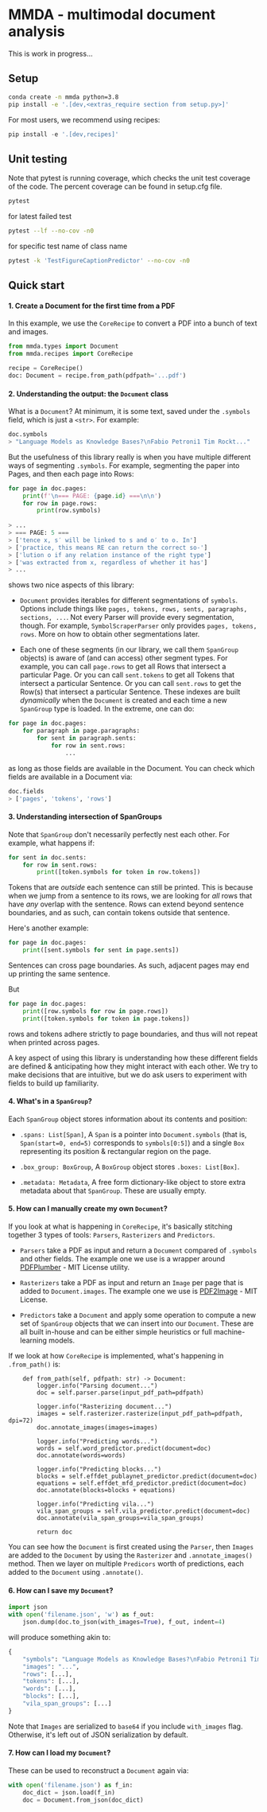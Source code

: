 # MMDA - multimodal document analysis

This is work in progress... 

## Setup

```bash
conda create -n mmda python=3.8
pip install -e '.[dev,<extras_require section from setup.py>]'
```

For most users, we recommend using recipes:
```python
pip install -e '.[dev,recipes]'
```

## Unit testing
Note that pytest is running coverage, which checks the unit test coverage of the code.
The percent coverage can be found in setup.cfg file.
```bash
pytest
```
for latest failed test
```bash
pytest --lf --no-cov -n0
```
for specific test name of class name
```bash
pytest -k 'TestFigureCaptionPredictor' --no-cov -n0
```

## Quick start


#### 1. Create a Document for the first time from a PDF

In this example, we use the `CoreRecipe` to convert a PDF into a bunch of text and images.
```python
from mmda.types import Document
from mmda.recipes import CoreRecipe

recipe = CoreRecipe()
doc: Document = recipe.from_path(pdfpath='...pdf')
```

#### 2. Understanding the output: the `Document` class

What is a `Document`? At minimum, it is some text, saved under the `.symbols` field, which is just a `<str>`.  For example:

```python
doc.symbols
> "Language Models as Knowledge Bases?\nFabio Petroni1 Tim Rockt..."
```

But the usefulness of this library really is when you have multiple different ways of segmenting `.symbols`. For example, segmenting the paper into Pages, and then each page into Rows: 

```python
for page in doc.pages:
    print(f'\n=== PAGE: {page.id} ===\n\n')
    for row in page.rows:
        print(row.symbols)
        
> ...
> === PAGE: 5 ===
> ['tence x, s′ will be linked to s and o′ to o. In']
> ['practice, this means RE can return the correct so-']
> ['lution o if any relation instance of the right type']
> ['was extracted from x, regardless of whether it has']
> ...
```

shows two nice aspects of this library:

* `Document` provides iterables for different segmentations of `symbols`.  Options include things like `pages, tokens, rows, sents, paragraphs, sections, ...`.  Not every Parser will provide every segmentation, though.  For example, `SymbolScraperParser` only provides `pages, tokens, rows`.  More on how to obtain other segmentations later.

* Each one of these segments (in our library, we call them `SpanGroup` objects) is aware of (and can access) other segment types. For example, you can call `page.rows` to get all Rows that intersect a particular Page.  Or you can call `sent.tokens` to get all Tokens that intersect a particular Sentence.  Or you can call `sent.rows` to get the Row(s) that intersect a particular Sentence.  These indexes are built *dynamically* when the `Document` is created and each time a new `SpanGroup` type is loaded.  In the extreme, one can do:

```python
for page in doc.pages:
    for paragraph in page.paragraphs:
        for sent in paragraph.sents:
            for row in sent.rows: 
                ...
```

as long as those fields are available in the Document. You can check which fields are available in a Document via:

```python
doc.fields
> ['pages', 'tokens', 'rows']
```

#### 3. Understanding intersection of SpanGroups

Note that `SpanGroup` don't necessarily perfectly nest each other. For example, what happens if:

```python
for sent in doc.sents:
    for row in sent.rows:
        print([token.symbols for token in row.tokens])
```

Tokens that are *outside* each sentence can still be printed. This is because when we jump from a sentence to its rows, we are looking for *all* rows that have *any* overlap with the sentence. Rows can extend beyond sentence boundaries, and as such, can contain tokens outside that sentence.

Here's another example:
```python
for page in doc.pages:
    print([sent.symbols for sent in page.sents])
```

Sentences can cross page boundaries. As such, adjacent pages may end up printing the same sentence.

But
```python
for page in doc.pages:
    print([row.symbols for row in page.rows])
    print([token.symbols for token in page.tokens])
``` 
rows and tokens adhere strictly to page boundaries, and thus will not repeat when printed across pages.

A key aspect of using this library is understanding how these different fields are defined & anticipating how they might interact with each other. We try to make decisions that are intuitive, but we do ask users to experiment with fields to build up familiarity.




#### 4. What's in a `SpanGroup`?

Each `SpanGroup` object stores information about its contents and position:

* `.spans: List[Span]`, A `Span` is a pointer into `Document.symbols` (that is, `Span(start=0, end=5)` corresponds to `symbols[0:5]`) and a single `Box` representing its position & rectangular region on the page.

* `.box_group: BoxGroup`, A `BoxGroup` object stores `.boxes: List[Box]`.  

* `.metadata: Metadata`, A free form dictionary-like object to store extra metadata about that `SpanGroup`. These are usually empty. 



#### 5. How can I manually create my own `Document`?

If you look at what is happening in `CoreRecipe`, it's basically stitching together 3 types of tools: `Parsers`, `Rasterizers` and `Predictors`.

* `Parsers` take a PDF as input and return a `Document` compared of `.symbols` and other fields. The example one we use is a wrapper around [PDFPlumber](https://github.com/jsvine/pdfplumber) - MIT License utility.

* `Rasterizers` take a PDF as input and return an `Image` per page that is added to `Document.images`. The example one we use is [PDF2Image](https://github.com/Belval/pdf2image) - MIT License. 

* `Predictors` take a `Document` and apply some operation to compute a new set of `SpanGroup` objects that we can insert into our `Document`. These are all built in-house and can be either simple heuristics or full machine-learning models.


If we look at how `CoreRecipe` is implemented, what's happening in `.from_path()` is:

```
    def from_path(self, pdfpath: str) -> Document:
        logger.info("Parsing document...")
        doc = self.parser.parse(input_pdf_path=pdfpath)

        logger.info("Rasterizing document...")
        images = self.rasterizer.rasterize(input_pdf_path=pdfpath, dpi=72)
        doc.annotate_images(images=images)

        logger.info("Predicting words...")
        words = self.word_predictor.predict(document=doc)
        doc.annotate(words=words)

        logger.info("Predicting blocks...")
        blocks = self.effdet_publaynet_predictor.predict(document=doc)
        equations = self.effdet_mfd_predictor.predict(document=doc)
        doc.annotate(blocks=blocks + equations)

        logger.info("Predicting vila...")
        vila_span_groups = self.vila_predictor.predict(document=doc)
        doc.annotate(vila_span_groups=vila_span_groups)

        return doc
```

You can see how the `Document` is first created using the `Parser`, then `Images` are added to the `Document` by using the `Rasterizer` and `.annotate_images()` method. Then we layer on multiple `Predicors` worth of predictions, each added to the `Document` using `.annotate()`.

#### 6. How can I save my `Document`?

```python
import json
with open('filename.json', 'w') as f_out:
    json.dump(doc.to_json(with_images=True), f_out, indent=4)
```

will produce something akin to:
```python
{
    "symbols": "Language Models as Knowledge Bases?\nFabio Petroni1 Tim Rockt...",
    "images": "...",
    "rows": [...],
    "tokens": [...],
    "words": [...],
    "blocks": [...],
    "vila_span_groups": [...]
}
```

Note that `Images` are serialized to `base64` if you include `with_images` flag. Otherwise, it's left out of JSON serialization by default.

#### 7. How can I load my `Document`?

These can be used to reconstruct a `Document` again via:

```python
with open('filename.json') as f_in:
    doc_dict = json.load(f_in)
    doc = Document.from_json(doc_dict)
```

